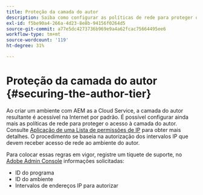 ```yaml
---
title: Proteção da camada do autor
description: Saiba como configurar as políticas de rede para proteger o acesso à camada do autor.
exl-id: f5be90a4-266a-4d23-8e8b-94156f0264d5
source-git-commit: a77e5dc4273736b969e9a4a62fcac75664495ee6
workflow-type: tm+mt
source-wordcount: '119'
ht-degree: 31%

---
```


# Proteção da camada do autor {#securing-the-author-tier}

Ao criar um ambiente com AEM as a Cloud Service, a camada do autor resultante é acessível na Internet por padrão. É possível configurar ainda mais as políticas de rede para proteger o acesso à camada do autor. Consulte [Aplicação de uma Lista de permissões de IP](https://experienceleague.adobe.com/docs/experience-manager-cloud-service/content/implementing/using-cloud-manager/ip-allow-lists/apply-allow-list.html) para obter mais detalhes. O procedimento se baseia na autorização dos intervalos IP que devem receber acesso de rede ao ambiente do autor.

Para colocar essas regras em vigor, registre um tíquete de suporte, no [Adobe Admin Console](https://adminconsole.adobe.com/) informações solicitadas:

* ID do programa
* ID do ambiente
* Intervalos de endereços IP para autorizar

